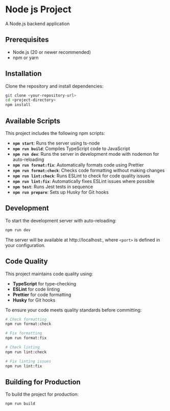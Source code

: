 # Node js Project

A Node.js backend application

## Prerequisites

- Node.js (20 or newer recommended)
- npm or yarn

## Installation

Clone the repository and install dependencies:

```bash
git clone <your-repository-url>
cd <project-directory>
npm install
```

## Available Scripts

This project includes the following npm scripts:

- **`npm start`**: Runs the server using ts-node
- **`npm run build`**: Compiles TypeScript code to JavaScript
- **`npm run dev`**: Runs the server in development mode with nodemon for
  auto-reloading
- **`npm run format:fix`**: Automatically formats code using Prettier
- **`npm run format:check`**: Checks code formatting without making changes
- **`npm run lint:check`**: Runs ESLint to check for code quality issues
- **`npm run lint:fix`**: Automatically fixes ESLint issues where possible
- **`npm test`**: Runs Jest tests in sequence
- **`npm run prepare`**: Sets up Husky for Git hooks

## Development

To start the development server with auto-reloading:

```bash
npm run dev
```

The server will be available at http://localhost:<port>, where `<port>` is
defined in your configuration.

## Code Quality

This project maintains code quality using:

- **TypeScript** for type-checking
- **ESLint** for code linting
- **Prettier** for code formatting
- **Husky** for Git hooks

To ensure your code meets quality standards before committing:

```bash
# Check formatting
npm run format:check

# Fix formatting
npm run format:fix

# Check linting
npm run lint:check

# Fix linting issues
npm run lint:fix
```

## Building for Production

To build the project for production:

```bash
npm run build
```
